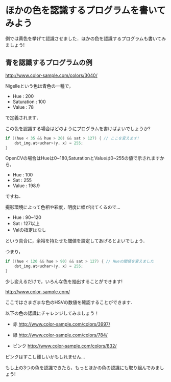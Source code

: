 # ほかの色を認識するプログラムを書いてみよう

例では黄色を挙げて認識させました．ほかの色を認識するプログラムも書いてみましょう!

## 青を認識するプログラムの例

http://www.color-sample.com/colors/3040/

Nigelleという色は青色の一種で，

* Hue : 200
* Saturation : 100
* Value : 78

で定義されます．

この色を認識する場合はどのようにプログラムを書けばよいでしょうか?

```C++
if ((hue < 35 && hue > 20) && sat > 127) { // ここを変えます!
	dst_img.at<uchar>(y, x) = 255;
}
```

OpenCVの場合はHueは0~180,SaturationとValueは0~255の値で示されますから，

* Hue : 100
* Sat : 255
* Value : 198.9

ですね．

撮影環境によって色相や彩度，明度に幅が出てくるので…

* Hue : 90~120
* Sat : 127以上
* Valの指定はなし

という具合に，余裕を持たせた閾値を設定してあげるとよいでしょう．

つまり，

```C++
if ((hue < 120 && hue > 90) && sat > 127) { // Hueの閾値を変えました
	dst_img.at<uchar>(y, x) = 255;
}
```

少し変えるだけで，いろんな色を抽出することができます!

http://www.color-sample.com/

ここではさまざまな色のHSVの数値を確認することができます．

以下の色の認識にチャレンジしてみましょう！


* 赤 http://www.color-sample.com/colors/3997/

* 緑 http://www.color-sample.com/colors/784/

* ピンク http://www.color-sample.com/colors/832/

ピンクはすこし難しいかもしれません…

もし上の3つの色を認識できたら，もっとほかの色の認識にも取り組んでみましょう!